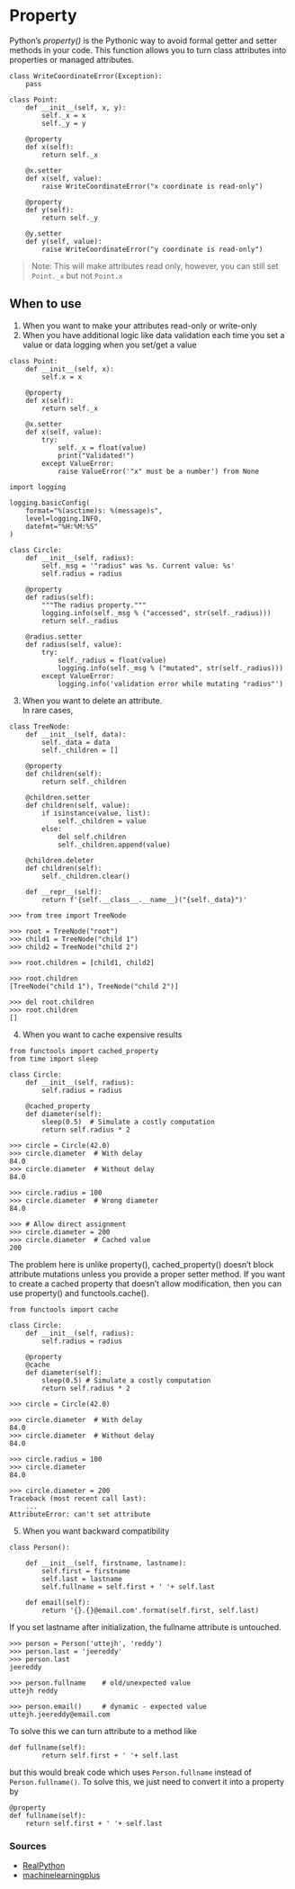 # Property
Python’s <i>property()</i> is the Pythonic way to avoid formal getter and setter methods in your code. 
This function allows you to turn class attributes into properties or managed attributes.

```
class WriteCoordinateError(Exception):
    pass

class Point:
    def __init__(self, x, y):
        self._x = x
        self._y = y

    @property
    def x(self):
        return self._x

    @x.setter
    def x(self, value):
        raise WriteCoordinateError("x coordinate is read-only")

    @property
    def y(self):
        return self._y

    @y.setter
    def y(self, value):
        raise WriteCoordinateError("y coordinate is read-only")
```
> Note: This will make attributes read only, however, you can still set ```Point._x``` but not ```Point.x```
## When to use
1. When you want to make your attributes read-only or write-only
2. When you have additional logic like data validation each time you set a value
or data logging when you set/get a value
```
class Point:
    def __init__(self, x):
        self.x = x

    @property
    def x(self):
        return self._x

    @x.setter
    def x(self, value):
        try:
            self._x = float(value)
            print("Validated!")
        except ValueError:
            raise ValueError('"x" must be a number') from None
```

```
import logging

logging.basicConfig(
    format="%(asctime)s: %(message)s",
    level=logging.INFO,
    datefmt="%H:%M:%S"
)

class Circle:
    def __init__(self, radius):
        self._msg = '"radius" was %s. Current value: %s'
        self.radius = radius

    @property
    def radius(self):
        """The radius property."""
        logging.info(self._msg % ("accessed", str(self._radius)))
        return self._radius

    @radius.setter
    def radius(self, value):
        try:
            self._radius = float(value)
            logging.info(self._msg % ("mutated", str(self._radius)))
        except ValueError:
            logging.info('validation error while mutating "radius"')
```

3. When you want to delete an attribute. <br>
In rare cases,
```
class TreeNode:
    def __init__(self, data):
        self._data = data
        self._children = []

    @property
    def children(self):
        return self._children

    @children.setter
    def children(self, value):
        if isinstance(value, list):
            self._children = value
        else:
            del self.children
            self._children.append(value)

    @children.deleter
    def children(self):
        self._children.clear()

    def __repr__(self):
        return f'{self.__class__.__name__}("{self._data}")'
```
```
>>> from tree import TreeNode

>>> root = TreeNode("root")
>>> child1 = TreeNode("child 1")
>>> child2 = TreeNode("child 2")

>>> root.children = [child1, child2]

>>> root.children
[TreeNode("child 1"), TreeNode("child 2")]

>>> del root.children
>>> root.children
[]
```

4. When you want to cache expensive results
```
from functools import cached_property
from time import sleep

class Circle:
    def __init__(self, radius):
        self.radius = radius

    @cached_property
    def diameter(self):
        sleep(0.5)  # Simulate a costly computation
        return self.radius * 2
```

```
>>> circle = Circle(42.0)
>>> circle.diameter  # With delay
84.0
>>> circle.diameter  # Without delay
84.0

>>> circle.radius = 100
>>> circle.diameter  # Wrong diameter
84.0

>>> # Allow direct assignment
>>> circle.diameter = 200
>>> circle.diameter  # Cached value
200
```
The problem here is unlike property(), cached_property() doesn’t block attribute mutations unless you provide a proper setter method.
If you want to create a cached property that doesn’t allow modification, then you can use property() and functools.cache().
```
from functools import cache

class Circle:
    def __init__(self, radius):
        self.radius = radius

    @property
    @cache
    def diameter(self):
        sleep(0.5) # Simulate a costly computation
        return self.radius * 2
```
```
>>> circle = Circle(42.0)

>>> circle.diameter  # With delay
84.0
>>> circle.diameter  # Without delay
84.0

>>> circle.radius = 100
>>> circle.diameter
84.0

>>> circle.diameter = 200
Traceback (most recent call last):
    ...
AttributeError: can't set attribute
```
5. When you want backward compatibility
```
class Person():

    def __init__(self, firstname, lastname):
        self.first = firstname
        self.last = lastname
        self.fullname = self.first + ' '+ self.last

    def email(self):
        return '{}.{}@email.com'.format(self.first, self.last)
```
If you set lastname after initialization, the fullname attribute is untouched.
```
>>> person = Person('uttejh', 'reddy')
>>> person.last = 'jeereddy'
>>> person.last
jeereddy

>>> person.fullname    # old/unexpected value
uttejh reddy

>>> person.email()     # dynamic - expected value
uttejh.jeereddy@email.com
```
To solve this we can turn attribute to a method like
```
def fullname(self):
        return self.first + ' '+ self.last
```
but this would break code which uses ```Person.fullname``` instead of ```Person.fullname()```.
To solve this, we just need to convert it into a property by
```
@property    
def fullname(self):
    return self.first + ' '+ self.last
```

### Sources
- [RealPython](https://realpython.com/python-property/#putting-pythons-property-into-action)
- [machinelearningplus](https://www.machinelearningplus.com/python/python-property/)
